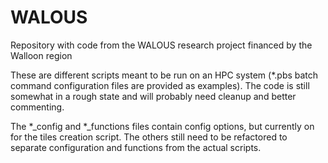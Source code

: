 # WALOUS
Repository with code from the WALOUS research project financed by the Walloon region

These are different scripts meant to be run on an HPC system (*.pbs batch command configuration files are provided as examples). The code is still somewhat in a rough state and will probably need cleanup and better commenting.

The *_config and *_functions files contain config options, but currently on for the tiles creation script. The others still need to be refactored to separate configuration and functions from the actual scripts.
